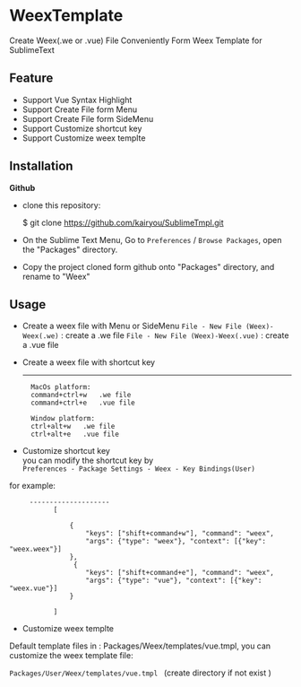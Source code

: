 # WeexTemplate
Create Weex(.we or .vue) File  Conveniently Form Weex Template for SublimeText 

Feature
------------
* Support Vue Syntax Highlight
* Support Create File form Menu
* Support Create File form SideMenu
* Support Customize shortcut key
* Support Customize weex templte


Installation
------------
**Github**

* clone this repository:

    $ git clone https://github.com/kairyou/SublimeTmpl.git
    
* On the Sublime Text Menu, Go to `Preferences` / `Browse Packages`, open the "Packages" directory.
 
* Copy the project cloned form github onto "Packages" directory, and rename to "Weex"

Usage
-----

- Create a weex file with Menu or SideMenu
   `File - New File (Weex)-Weex(.we)` : create a .we file
   `File - New File (Weex)-Weex(.vue)` : create a .vue file
   
- Create a weex file with shortcut key

    --------------------
        MacOs platform:
        command+ctrl+w   .we file
        command+ctrl+e   .vue file
        
        Window platform:
        ctrl+alt+w   .we file
        ctrl+alt+e   .vue file
        
- Customize shortcut key        
you can modify the shortcut key by  
 `Preferences - Package Settings - Weex - Key Bindings(User)  ` 
 
 for example:
        
         --------------------
               [
               	
                   {
                       "keys": ["shift+command+w"], "command": "weex",
                       "args": {"type": "weex"}, "context": [{"key": "weex.weex"}]
                   },
                    {
                       "keys": ["shift+command+e"], "command": "weex",
                       "args": {"type": "vue"}, "context": [{"key": "weex.vue"}]
                   }
                   
               ]

- Customize weex templte

 Default template files in : Packages/Weex/templates/vue.tmpl, you can customize the weex template file: 
 
`Packages/User/Weex/templates/vue.tmpl ` (create directory if not exist )

